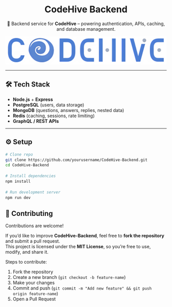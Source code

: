 <h1 align="center">CodeHive Backend</h1>

<p align="center">
  🚀 Backend service for <b>CodeHive</b> – powering authentication, APIs, caching, and database management.
</p>

<p align="center">
  <img src="assets/CodeHive logo.png" alt="CodeHive Logo" width="800"/>
</p>

---

## 🛠️ Tech Stack
- **Node.js** + **Express**
- **PostgreSQL** (users, data storage)
- **MongoDB** (questions, answers, replies, nested data)
- **Redis** (caching, sessions, rate limiting)
- **GraphQL / REST APIs**
---

## ⚙️ Setup

```bash
# Clone repo
git clone https://github.com/yourusername/CodeHive-Backend.git
cd CodeHive-Backend

# Install dependencies
npm install

# Run development server
npm run dev
```

## 🤝 Contributing

Contributions are welcome!  

If you’d like to improve **CodeHive-Backend**, feel free to **fork the repository** and submit a pull request.  
This project is licensed under the **MIT License**, so you’re free to use, modify, and share it.  

Steps to contribute:
1. Fork the repository  
2. Create a new branch (`git checkout -b feature-name`)  
3. Make your changes  
4. Commit and push (`git commit -m "Add new feature" && git push origin feature-name`)  
5. Open a Pull Request  
